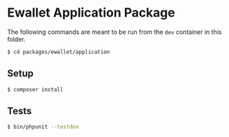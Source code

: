# Ewallet Application Package

The following commands are meant to be run from the `dev` container in this
folder.

```bash
$ cd packages/ewallet/application
```

## Setup

```bash
$ composer install
```

## Tests

```bash
$ bin/phpunit --testdox
```
